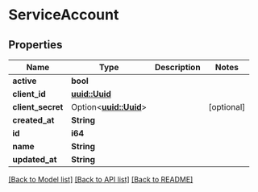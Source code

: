 # ServiceAccount

## Properties

Name | Type | Description | Notes
------------ | ------------- | ------------- | -------------
**active** | **bool** |  | 
**client_id** | [**uuid::Uuid**](uuid::Uuid.md) |  | 
**client_secret** | Option<[**uuid::Uuid**](uuid::Uuid.md)> |  | [optional]
**created_at** | **String** |  | 
**id** | **i64** |  | 
**name** | **String** |  | 
**updated_at** | **String** |  | 

[[Back to Model list]](../README.md#documentation-for-models) [[Back to API list]](../README.md#documentation-for-api-endpoints) [[Back to README]](../README.md)


